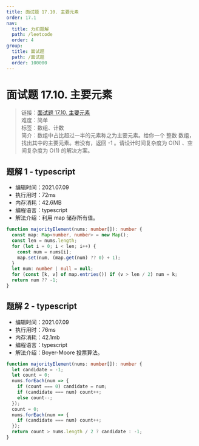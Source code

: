 ```yaml
---
title: 面试题 17.10. 主要元素
order: 17.1
nav:
  title: 力扣题解
  path: /leetcode
  order: 4
group:
  title: 面试题
  path: /面试题
  order: 100000
---
```


# 面试题 17.10. 主要元素

> 链接：[面试题 17.10. 主要元素](https://leetcode-cn.com/problems/find-majority-element-lcci/)  
> 难度：简单  
> 标签：数组、计数  
> 简介：数组中占比超过一半的元素称之为主要元素。给你一个 整数 数组，找出其中的主要元素。若没有，返回 -1 。请设计时间复杂度为 O(N) 、空间复杂度为 O(1) 的解决方案。

## 题解 1 - typescript

- 编辑时间：2021.07.09
- 执行用时：72ms
- 内存消耗：42.6MB
- 编程语言：typescript
- 解法介绍：利用 map 储存所有值。

```typescript
function majorityElement(nums: number[]): number {
  const map: Map<number, number> = new Map();
  const len = nums.length;
  for (let i = 0; i < len; i++) {
    const num = nums[i];
    map.set(num, (map.get(num) ?? 0) + 1);
  }
  let num: number | null = null;
  for (const [k, v] of map.entries()) if (v > len / 2) num = k;
  return num ?? -1;
}
```

## 题解 2 - typescript

- 编辑时间：2021.07.09
- 执行用时：76ms
- 内存消耗：42.1mb
- 编程语言：typescript
- 解法介绍：Boyer-Moore 投票算法。

```typescript
function majorityElement(nums: number[]): number {
  let candidate = -1;
  let count = 0;
  nums.forEach(num => {
    if (count === 0) candidate = num;
    if (candidate === num) count++;
    else count--;
  });
  count = 0;
  nums.forEach(num => {
    if (candidate === num) count++;
  });
  return count > nums.length / 2 ? candidate : -1;
}
```
